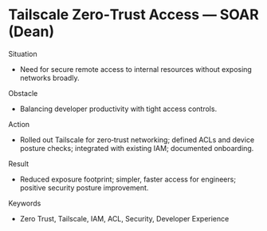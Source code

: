 # Tailscale Zero‑Trust Access — SOAR (Dean)

Situation

- Need for secure remote access to internal resources without exposing networks broadly.

Obstacle

- Balancing developer productivity with tight access controls.

Action

- Rolled out Tailscale for zero‑trust networking; defined ACLs and device posture checks; integrated with existing IAM; documented onboarding.

Result

- Reduced exposure footprint; simpler, faster access for engineers; positive security posture improvement.

Keywords

- Zero Trust, Tailscale, IAM, ACL, Security, Developer Experience

